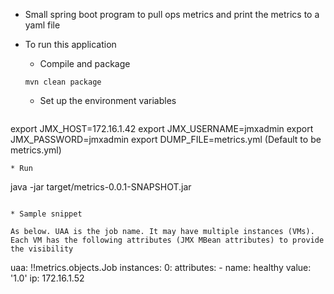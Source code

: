 * Small spring boot program to pull ops metrics and print the metrics to a yaml file

* To run this application

  * Compile and package
  ```
  mvn clean package
  ```
  * Set up the environment variables
  ```
export JMX_HOST=172.16.1.42
export JMX_USERNAME=jmxadmin
export JMX_PASSWORD=jmxadmin
export DUMP_FILE=metrics.yml (Default to be metrics.yml)
  ```
  * Run
  ```
  java -jar target/metrics-0.0.1-SNAPSHOT.jar
  ```

* Sample snippet

  As below. UAA is the job name. It may have multiple instances (VMs). Each VM has the following attributes (JMX MBean attributes) to provide the visibility

  ```
  uaa: !!metrics.objects.Job
   instances:
     0:
       attributes:
       - name: healthy
         value: '1.0'
       ip: 172.16.1.52
  ```
